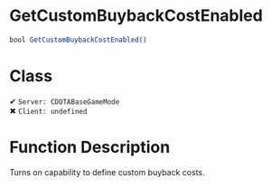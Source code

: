# GetCustomBuybackCostEnabled
```js	
bool GetCustomBuybackCostEnabled()
```
# Class
✔ `Server: CDOTABaseGameMode`  
✖ `Client: undefined`  

# Function Description
Turns on capability to define custom buyback costs.
